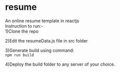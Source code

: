 # resume
An online resume template in reactjs  
Instruction to run:-  
1)Clone the repo  

2)Edit the resumeData.js file in src folder  

3)Generate build using command:  
 ```npm run build```
 
4)Deploy the build folder to any server of your choice. 


